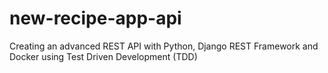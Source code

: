 # new-recipe-app-api

Creating an advanced REST API with Python, Django REST Framework and Docker using Test Driven Development (TDD)

